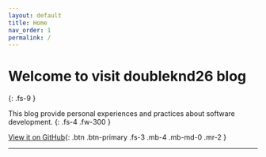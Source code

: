 ```yaml
---
layout: default
title: Home
nav_order: 1
permalink: /
---
```



# Welcome to visit doubleknd26 blog
{: .fs-9 }

This blog provide personal experiences and practices about software development.
{: .fs-4 .fw-300 }

[View it on GitHub](https://github.com/doubleknd26){: .btn .btn-primary .fs-3 .mb-4 .mb-md-0 .mr-2 }

---

